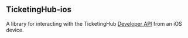 ## TicketingHub-ios

A library for interacting with the TicketingHub [Developer API](https://www.ticketinghub.com/api) from an iOS device.
